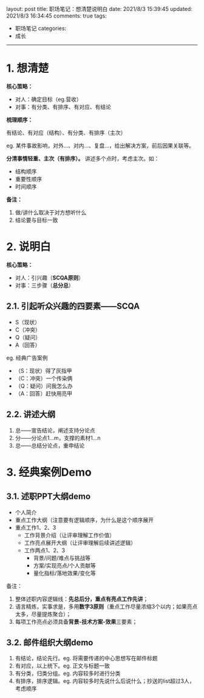 layout: post
title: 职场笔记：想清楚说明白
date: 2021/8/3 15:39:45
updated: 2021/8/3 16:34:45
comments: true
tags:
- 职场笔记
categories:
- 成长

---

# 1. 想清楚

**核心策略：**

- 对人：确定目标（eg.营收）
- 对事：有分类、有排序、有对应、有结论

<!-- more -->

**梳理顺序：**

有结论、有对应（结构）、有分类、有排序（主次）

eg. 某件事故影响，对外...、对内...、复盘...，给出解决方案，前后因果关联等。

**分清事情轻重、主次（有排序）。** 讲述多个点时，考虑主次。如：

- 结构顺序
- 重要性顺序
- 时间顺序

**备注：**

1. 做/讲什么取决于对方想听什么
2. 结论要与目标一致

# 2. 说明白

**核心策略：**

- 对人：引兴趣（**SCQA原则**）
- 对事：三步骤（**总分总**）

## 2.1. 引起听众兴趣的四要素——SCQA
- S（现状）
- C（冲突）
- Q（疑问）
- A（回答）

eg. 经典广告案例
- （S：现状）得了灰指甲
- （C：冲突）一个传染俩
- （Q：疑问）问我怎么办
- （A：回答）赶快用亮甲

## 2.2. 讲述大纲

1. 总——宣告结论，阐述支持分论点
2. 分——分论点1...m，支撑的素材1...n
3. 总——总结分论点，重申结论

# 3. 经典案例Demo

## 3.1. 述职PPT大纲demo

- 个人简介
- 重点工作大纲（注意要有逻辑顺序，为什么是这个顺序展开
- 重点工作1、2、3
  - 工作背景介绍（让评审理解工作价值）
  - 工作亮点展开大纲（让评审理解后续讲述逻辑）
  - 工作两点1、2、3
    - 背景/问题/难点与挑战等
    - 方案/实现亮点/个人贡献等
    - 量化指标/落地效果/变化等

备注：
1. 整体述职内容逻辑线：**先总后分，重点有亮点工作先讲**；
2. 语言精炼，实事求是，多用**数字3原则**（重点工作尽量浓缩3个以内；如果亮点太多，尽量提炼聚合）；
3. 每项工作亮点必须具备**背景-技术方案-效果**三要素；

## 3.2. 邮件组织大纲demo

1. 有结论，结论先行。eg. 将需要传递的中心思想写在邮件标题
2. 有对应，以上统下。eg. 正文与标题一致
3. 有分类，归类分组。eg. 内容较多时进行分类
4. 有排序，排序逻辑。eg. 内容较多时先说什么后说什么；抄送的list超过3人，考虑顺序
